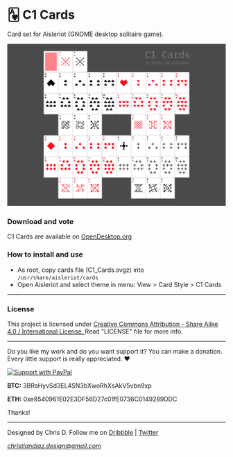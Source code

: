 # 🂱 C1 Cards
Card set for Aisleriot (GNOME desktop solitaire game).

![C1 Cards](https://github.com/heychrisd/C1-Cards/blob/master/C1-Cards-Preview.png)

### Download and vote

C1 Cards are available on [OpenDesktop.org](https://www.opendesktop.org/p/1302965/)

### How to install and use

* As root, copy cards file (C1_Cards.svgz) into `/usr/share/aisleriot/cards`
* Open Aisleriot and select theme in menu: View > Card Style > C1 Cards

---

### License

This project is licensed under [Creative Commons Attribution - Share Alike 4.0 / International License. ](https://creativecommons.org/licenses/by-sa/4.0/legalcode)
Read "LICENSE" file for more info.

---

Do you like my work and do you want support it? You can make a donation. Every little support is really appreciated. :heart:

<p align="left">
  <a href="https://www.paypal.me/ChrisDiaz" target="_blank"><img src="https://i.ibb.co/dpvHPb4/Support-Pay-Pal.png" title="Support with PayPal"></a>
</p>

**BTC:** 3BRsHyvSd3EL4SN3bXwoRhXsAkV5vbn9xp

**ETH:** 0xe8540961E02E3DF56D27c01fE0736C0149289DDC

Thanks!

---

Designed by Chris D. Follow me on [Dribbble](https://dribbble.com/chrisdiaz) | [Twitter](https://twitter.com/hey_chris_d)

*christiandiaz.design@gmail.com*
